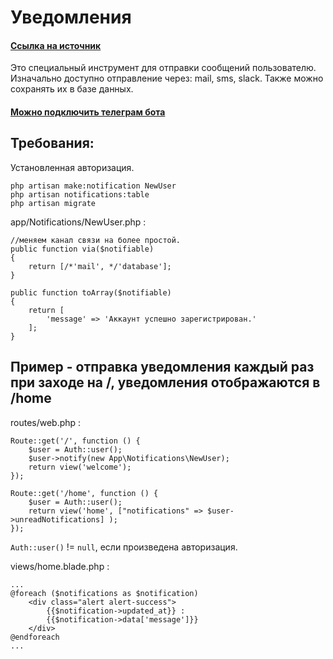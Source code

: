 # Уведомления

####  [Ссылка на источник](https://laravel.demiart.ru/laravel-notifications/)

Это специальный инструмент для отправки сообщений пользователю.  
Изначально доступно отправление через: mail, sms, slack. Также можно сохранять их в базе данных.   
#### [Можно подключить телеграм бота](https://github.com/laravel-notification-channels/telegram)


## Требования:
Установленная авторизация.

`php artisan make:notification NewUser`  
`php artisan notifications:table`  
`php artisan migrate`  
 

app/Notifications/NewUser.php :
```
//меняем канал связи на более простой.
public function via($notifiable)
{
    return [/*'mail', */'database'];
}

public function toArray($notifiable)
{
    return [
        'message' => 'Аккаунт успешно зарегистрирован.'
    ];
}
```

## Пример - отправка уведомления каждый раз при заходе на /, уведомления отображаются в /home 


routes/web.php :
```
Route::get('/', function () {
    $user = Auth::user();
    $user->notify(new App\Notifications\NewUser);
    return view('welcome');
});

Route::get('/home', function () {
    $user = Auth::user();
    return view('home', ["notifications" => $user->unreadNotifications] );
});
```

`Auth::user()` != `null`, если произведена авторизация. 

views/home.blade.php :
```
...
@foreach ($notifications as $notification)
    <div class="alert alert-success">
        {{$notification->updated_at}} : 
        {{$notification->data['message']}}
    </div>
@endforeach
...
```